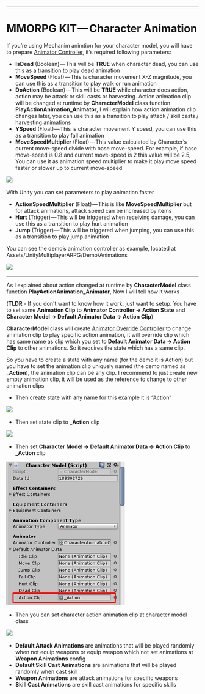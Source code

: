 * * *

MMORPG KIT — Character Animation
================================

If you’re using Mechanim animtion for your character model, you will have to prepare [Animator Controller](https://docs.unity3d.com/Manual/class-AnimatorController.html), it’s required following parameters:

*   **IsDead** (Boolean) — This will be **TRUE** when character dead, you can use this as a transition to play dead animation
*   **MoveSpeed** (Float) — This is character movement X-Z magnitude, you can use this as a transition to play walk or run animation
*   **DoAction** (Boolean) — This will be **TRUE** while character does action, action may be attack or skill casts or harvesting. Action animation clip will be changed at runtime by **CharacterModel** class function **PlayActionAnimation\_Animator**, I will explain how action animation clip changes later, you can use this as a transition to play attack / skill casts / harvesting animations
*   **YSpeed** (Float) — This is character movement Y speed, you can use this as a transition to play fall animation
*   **MoveSpeedMultiplier** (Float) — This value calculated by Character’s current move-speed divide with base move-speed. For example, if base move-speed is 0.8 and current move-speed is 2 this value will be 2.5, You can use it as animation speed multiplier to make it play move speed faster or slower up to current move-speed

![](https://cdn-images-1.medium.com/max/1600/1*h1MgsNPLOnoKay_JCP_lDQ.png)

With Unity you can set parameters to play animation faster

*   **ActionSpeedMultiplier** (Float) — This is like **MoveSpeedMultiplier** but for attack animations, attack speed can be increased by items
*   **Hurt** (Trigger) — This will be triggered when receiving damage, you can use this as a transition to play hurt animation
*   **Jump** (Trigger) — This will be triggered when jumping, you can use this as a transition to play jump animation

You can see the demo’s animation controller as example, located at Assets/UnityMultiplayerARPG/Demo/Animations

![](https://cdn-images-1.medium.com/max/1600/1*WbxG7VEfLkXnv3Dx8XDN1A.png)

* * *

As I explained about action changed at runtime by **CharacterModel** class function **PlayActionAnimation\_Animator**, Now I will tell how it works

(**TLDR** - If you don't want to know how it work, just want to setup. You have to set same **Animation Clip** to **Animator Controller -> Action State** and **Character Model -> Default Animator Data -> Action Clip**)

**CharacterModel** class will create [Animator Override Controller](https://docs.unity3d.com/Manual/AnimatorOverrideController.html) to change animation clip to play specific action animation, it will override clip which has same name as clip which you set to **Default Animator Data -> Action Clip** to other animations. So it requires the state which has a same clip.

So you have to create a state with any name (for the demo it is Action) but you have to set the animation clip uniquely named (the demo named as **_Action**), the animation clip can be any clip. I recommend to just create new empty animation clip, it will be used as the reference to change to other animation clips

*   Then create state with any name for this example it is “Action”

![](https://cdn-images-1.medium.com/max/1600/1*jRE-lqrjiN9V3uv0L6voeQ.png)

*   Then set state clip to **_Action** clip

![](https://cdn-images-1.medium.com/max/1600/1*I1DSdEc6c9jg9Ze9lg0URw.png)

*   Then set **Character Model -> Default Animator Data -> Action Clip** to **_Action** clip

![](../images/set_action_clip_to_character_model.png)

*   Then you can set character action animation clip at character model class

![](https://cdn-images-1.medium.com/max/1600/1*w0EwBq4-QxF03iy9Ix9Zdg.png)

*   **Default Attack Animations** are animations that will be played randomly when not equip weapons or equip weapon which not set animations at **Weapon Animations** config
*   **Default Skill Cast Animations** are animations that will be played randomly when cast skill
*   **Weapon Animations** are attack animations for specific weapons
*   **Skill Cast Animations** are skill cast animations for specific skills